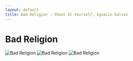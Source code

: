 ```yaml
---
layout: default
title: Bad Religion : Shoot It Yourself, Ignacio Galvez
---
```


# Bad Religion

![Bad Religion](http://assets.farmhouse.co/publishing/1-shoot-it-yourself/images/bad-religion-1.jpg)
![Bad Religion](http://assets.farmhouse.co/publishing/1-shoot-it-yourself/images/bad-religion-2.jpg)
![Bad Religion](http://assets.farmhouse.co/publishing/1-shoot-it-yourself/images/bad-religion-3.jpg)

